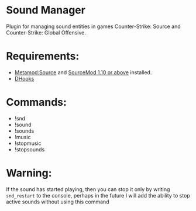 # Sound Manager
Plugin for managing sound entities in games Counter-Strike: Source and Counter-Strike: Global Offensive.

# Requirements:
* [Metamod:Source](https://www.sourcemm.net/downloads.php?branch=stable) and [SourceMod 1.10 or above](https://www.sourcemod.net/downloads.php?branch=stable) installed.
* [DHooks](https://github.com/peace-maker/DHooks2/releases)

# Commands:
* !snd
* !sound
* !sounds
* !music
* !stopmusic
* !stopsounds

# Warning:

If the sound has started playing, then you can stop it only by writing `snd_restart` to the console, perhaps in the future I will add the ability to stop active sounds without using this command

